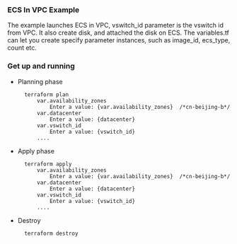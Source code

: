 ### ECS In VPC Example

The example launches ECS in VPC, vswitch_id parameter is the vswitch id from VPC. It also create disk, and attached the disk on ECS. The variables.tf can let you create specify parameter instances, such as image_id, ecs_type, count etc.

### Get up and running

* Planning phase

		terraform plan 
    		var.availability_zones
  				Enter a value: {var.availability_zones}  /*cn-beijing-b*/
	    	var.datacenter
	    		Enter a value: {datacenter}
	    	var.vswitch_id
	    		Enter a value: {vswitch_id}
	    	....

* Apply phase

		terraform apply 
		    var.availability_zones
  				Enter a value: {var.availability_zones}  /*cn-beijing-b*/
	    	var.datacenter
	    		Enter a value: {datacenter}
	    	var.vswitch_id
	    		Enter a value: {vswitch_id}
	    	....

* Destroy 

		terraform destroy